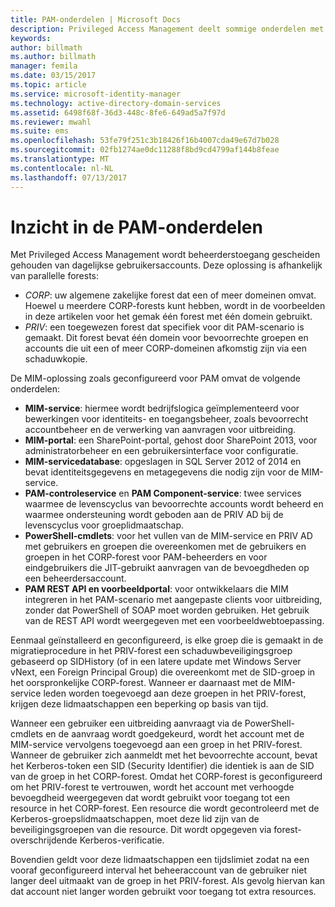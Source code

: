 ```yaml
---
title: PAM-onderdelen | Microsoft Docs
description: Privileged Access Management deelt sommige onderdelen met MIM en heeft daarnaast een aantal eigen onderdelen. Meer informatie over hoe deze onderdelen samenwerken.
keywords: 
author: billmath
ms.author: billmath
manager: femila
ms.date: 03/15/2017
ms.topic: article
ms.service: microsoft-identity-manager
ms.technology: active-directory-domain-services
ms.assetid: 6498f68f-36d3-448c-8fe6-649ad5a7f97d
ms.reviewer: mwahl
ms.suite: ems
ms.openlocfilehash: 53fe79f251c3b18426f16b4007cda49e67d7b028
ms.sourcegitcommit: 02fb1274ae0dc11288f8bd9cd4799af144b8feae
ms.translationtype: MT
ms.contentlocale: nl-NL
ms.lasthandoff: 07/13/2017
---
```

# Inzicht in de PAM-onderdelen
<a id="understand-the-components-of-pam" class="xliff"></a>

Met Privileged Access Management wordt beheerderstoegang gescheiden gehouden van dagelijkse gebruikersaccounts. Deze oplossing is afhankelijk van parallelle forests:

- *CORP*: uw algemene zakelijke forest dat een of meer domeinen omvat. Hoewel u meerdere CORP-forests kunt hebben, wordt in de voorbeelden in deze artikelen voor het gemak één forest met één domein gebruikt.  
- *PRIV*: een toegewezen forest dat specifiek voor dit PAM-scenario is gemaakt. Dit forest bevat één domein voor bevoorrechte groepen en accounts die uit een of meer CORP-domeinen afkomstig zijn via een schaduwkopie.

De MIM-oplossing zoals geconfigureerd voor PAM omvat de volgende onderdelen:  

- **MIM-service**: hiermee wordt bedrijfslogica geïmplementeerd voor bewerkingen voor identiteits- en toegangsbeheer, zoals bevoorrecht accountbeheer en de verwerking van aanvragen voor uitbreiding.   
- **MIM-portal**: een SharePoint-portal, gehost door SharePoint 2013, voor administratorbeheer en een gebruikersinterface voor configuratie.
- **MIM-servicedatabase**: opgeslagen in SQL Server 2012 of 2014 en bevat identiteitsgegevens en metagegevens die nodig zijn voor de MIM-service.
- **PAM-controleservice** en **PAM Component-service**: twee services waarmee de levenscyclus van bevoorrechte accounts wordt beheerd en waarmee ondersteuning wordt geboden aan de PRIV AD bij de levenscyclus voor groeplidmaatschap.
- **PowerShell-cmdlets**: voor het vullen van de MIM-service en PRIV AD met gebruikers en groepen die overeenkomen met de gebruikers en groepen in het CORP-forest voor PAM-beheerders en voor eindgebruikers die JIT-gebruikt aanvragen van de bevoegdheden op een beheerdersaccount.
- **PAM REST API en voorbeeldportal**: voor ontwikkelaars die MIM integreren in het PAM-scenario met aangepaste clients voor uitbreiding, zonder dat PowerShell of SOAP moet worden gebruiken. Het gebruik van de REST API wordt weergegeven met een voorbeeldwebtoepassing.

Eenmaal geïnstalleerd en geconfigureerd, is elke groep die is gemaakt in de migratieprocedure in het PRIV-forest een schaduwbeveiligingsgroep gebaseerd op SIDHistory (of in een latere update met Windows Server vNext, een Foreign Principal Group) die overeenkomt met de SID-groep in het oorspronkelijke CORP-forest. Wanneer er daarnaast met de MIM-service leden worden toegevoegd aan deze groepen in het PRIV-forest, krijgen deze lidmaatschappen een beperking op basis van tijd.

Wanneer een gebruiker een uitbreiding aanvraagt via de PowerShell-cmdlets en de aanvraag wordt goedgekeurd, wordt het account met de MIM-service vervolgens toegevoegd aan een groep in het PRIV-forest. Wanneer de gebruiker zich aanmeldt met het bevoorrechte account, bevat het Kerberos-token een SID (Security Identifier) die identiek is aan de SID van de groep in het CORP-forest. Omdat het CORP-forest is geconfigureerd om het PRIV-forest te vertrouwen, wordt het account met verhoogde bevoegdheid weergegeven dat wordt gebruikt voor toegang tot een resource in het CORP-forest. Een resource die wordt gecontroleerd met de Kerberos-groepslidmaatschappen, moet deze lid zijn van de beveiligingsgroepen van die resource. Dit wordt opgegeven via forest-overschrijdende Kerberos-verificatie.

Bovendien geldt voor deze lidmaatschappen een tijdslimiet zodat na een vooraf geconfigureerd interval het beheeraccount van de gebruiker niet langer deel uitmaakt van de groep in het PRIV-forest. Als gevolg hiervan kan dat account niet langer worden gebruikt voor toegang tot extra resources.
